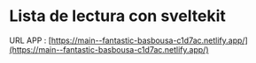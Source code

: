 # Lista de lectura con sveltekit
 
URL APP : [https://main--fantastic-basbousa-c1d7ac.netlify.app/](https://main--fantastic-basbousa-c1d7ac.netlify.app/)